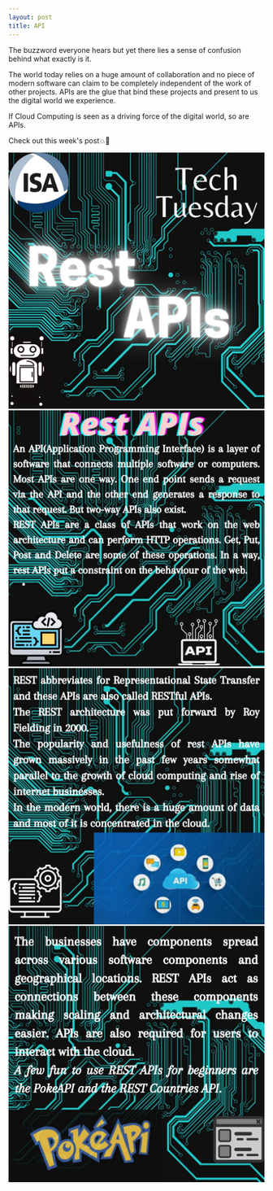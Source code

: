 ```yaml
---
layout: post
title: API
---
```

<p>The buzzword everyone hears but yet there lies a sense of confusion behind what exactly is it.<p/>
<p>The world today relies on a huge amount of collaboration and no piece of modern software can claim to be completely independent of the work of other projects. APIs are the glue that bind these projects and present to us the digital world we experience.<p/>
<p>If Cloud Computing is seen as a driving force of the digital world, so are APIs.<p/>
<p>Check out this week's post💥💫<p/>

![API 1](../images/tech-tuesdays-content/AI/API/1.jpeg)
![API 2](../images/tech-tuesdays-content/AI/API/2.jpeg)
![API 3](../images/tech-tuesdays-content/AI/API/3.jpeg)
![API 4](../images/tech-tuesdays-content/AI/API/4.jpeg)

